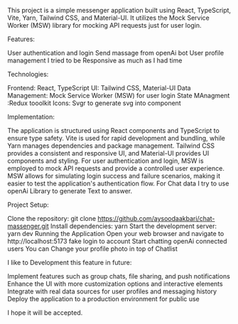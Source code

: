 This project is a simple messenger application built using React, TypeScript, Vite, Yarn, Tailwind CSS, and Material-UI. It utilizes the Mock Service Worker (MSW) library for mocking API requests  just for user login.

Features:

User authentication and login
Send massage from openAi bot
User profile management
I tried to be Responsive as much as I had time

Technologies:

Frontend: React, TypeScript
UI: Tailwind CSS, Material-UI
Data Management: Mock Service Worker (MSW) for user login
State MAnagment :Redux tooolkit
Icons: Svgr to generate svg into component

Implementation:

The application is structured using React components and TypeScript to ensure type safety. Vite is used for rapid development and bundling, while Yarn manages dependencies and package management. Tailwind CSS provides a consistent and responsive UI, and Material-UI provides UI components and styling.
For user authentication and login, MSW is employed to mock API requests and provide a controlled user experience. MSW allows for simulating login success and failure scenarios, making it easier to test the application's authentication flow.
For Chat data I try to use openAi Library to generate Text to answer.

Project Setup:

Clone the repository: git clone https://github.com/aysoodaakbari/chat-massenger.git
Install dependencies: yarn
Start the development server: yarn dev
Running the Application
Open your web browser and navigate to http://localhost:5173
fake login to account
Start chatting openAi connected users
You can Change your profile photo in top of Chatlist

I like to Development this feature in future:

Implement features such as group chats, file sharing, and push notifications
Enhance the UI with more customization options and interactive elements
Integrate with real data sources for user profiles and messaging history
Deploy the application to a production environment for public use

I hope it will be accepted.
